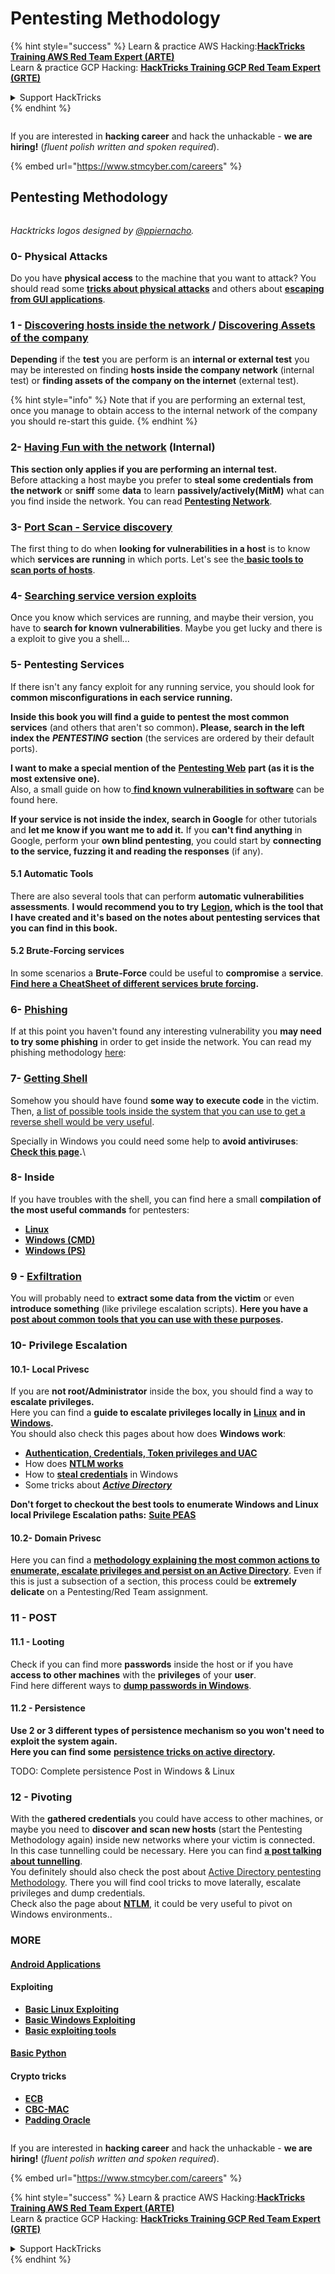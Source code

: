# Pentesting Methodology

{% hint style="success" %}
Learn & practice AWS Hacking:<img src="../.gitbook/assets/arte.png" alt="" data-size="line">[**HackTricks Training AWS Red Team Expert (ARTE)**](https://training.hacktricks.xyz/courses/arte)<img src="../.gitbook/assets/arte.png" alt="" data-size="line">\
Learn & practice GCP Hacking: <img src="../.gitbook/assets/grte.png" alt="" data-size="line">[**HackTricks Training GCP Red Team Expert (GRTE)**<img src="../.gitbook/assets/grte.png" alt="" data-size="line">](https://training.hacktricks.xyz/courses/grte)

<details>

<summary>Support HackTricks</summary>

* Check the [**subscription plans**](https://github.com/sponsors/carlospolop)!
* **Join the** 💬 [**Discord group**](https://discord.gg/hRep4RUj7f) or the [**telegram group**](https://t.me/peass) or **follow** us on **Twitter** 🐦 [**@hacktricks\_live**](https://twitter.com/hacktricks\_live)**.**
* **Share hacking tricks by submitting PRs to the** [**HackTricks**](https://github.com/carlospolop/hacktricks) and [**HackTricks Cloud**](https://github.com/carlospolop/hacktricks-cloud) github repos.

</details>
{% endhint %}

<figure><img src="../.gitbook/assets/image (1) (1) (1) (1) (1) (1) (1) (1) (1) (1) (1) (1).png" alt=""><figcaption></figcaption></figure>

If you are interested in **hacking career** and hack the unhackable - **we are hiring!** (_fluent polish written and spoken required_).

{% embed url="https://www.stmcyber.com/careers" %}

## Pentesting Methodology

<figure><img src="../.gitbook/assets/HACKTRICKS-logo.svg" alt=""><figcaption></figcaption></figure>

_Hacktricks logos designed by_ [_@ppiernacho_](https://www.instagram.com/ppieranacho/)_._

### 0- Physical Attacks

Do you have **physical access** to the machine that you want to attack? You should read some [**tricks about physical attacks**](../hardware-physical-access/physical-attacks.md) and others about [**escaping from GUI applications**](../hardware-physical-access/escaping-from-gui-applications.md).

### 1 - [Discovering hosts inside the network ](pentesting-network/#discovering-hosts)/ [Discovering Assets of the company](external-recon-methodology/)

**Depending** if the **test** you are perform is an **internal or external test** you may be interested on finding **hosts inside the company network** (internal test) or **finding assets of the company on the internet** (external test).

{% hint style="info" %}
Note that if you are performing an external test, once you manage to obtain access to the internal network of the company you should re-start this guide.
{% endhint %}

### **2-** [**Having Fun with the network**](pentesting-network/) **(Internal)**

**This section only applies if you are performing an internal test.**\
Before attacking a host maybe you prefer to **steal some credentials** **from the network** or **sniff** some **data** to learn **passively/actively(MitM)** what can you find inside the network. You can read [**Pentesting Network**](pentesting-network/#sniffing).

### 3- [Port Scan - Service discovery](pentesting-network/#scanning-hosts)

The first thing to do when **looking for vulnerabilities in a host** is to know which **services are running** in which ports. Let's see the[ **basic tools to scan ports of hosts**](pentesting-network/#scanning-hosts).

### **4-** [Searching service version exploits](search-exploits.md)

Once you know which services are running, and maybe their version, you have to **search for known vulnerabilities**. Maybe you get lucky and there is a exploit to give you a shell...

### **5-** Pentesting Services

If there isn't any fancy exploit for any running service, you should look for **common misconfigurations in each service running.**

**Inside this book you will find a guide to pentest the most common services** (and others that aren't so common)**. Please, search in the left index the** _**PENTESTING**_ **section** (the services are ordered by their default ports).

**I want to make a special mention of the** [**Pentesting Web**](../network-services-pentesting/pentesting-web/) **part (as it is the most extensive one).**\
Also, a small guide on how to[ **find known vulnerabilities in software**](search-exploits.md) can be found here.

**If your service is not inside the index, search in Google** for other tutorials and **let me know if you want me to add it.** If you **can't find anything** in Google, perform your **own blind pentesting**, you could start by **connecting to the service, fuzzing it and reading the responses** (if any).

#### 5.1 Automatic Tools

There are also several tools that can perform **automatic vulnerabilities assessments**. **I would recommend you to try** [**Legion**](https://github.com/carlospolop/legion)**, which is the tool that I have created and it's based on the notes about pentesting services that you can find in this book.**

#### **5.2 Brute-Forcing services**

In some scenarios a **Brute-Force** could be useful to **compromise** a **service**. [**Find here a CheatSheet of different services brute forcing**](brute-force.md)**.**

### 6- [Phishing](phishing-methodology/)

If at this point you haven't found any interesting vulnerability you **may need to try some phishing** in order to get inside the network. You can read my phishing methodology [here](phishing-methodology/):

### **7-** [**Getting Shell**](reverse-shells/)

Somehow you should have found **some way to execute code** in the victim. Then, [a list of possible tools inside the system that you can use to get a reverse shell would be very useful](reverse-shells/).

Specially in Windows you could need some help to **avoid antiviruses**: [**Check this page**](../windows-hardening/av-bypass.md)**.**\\

### 8- Inside

If you have troubles with the shell, you can find here a small **compilation of the most useful commands** for pentesters:

* [**Linux**](../linux-hardening/useful-linux-commands.md)
* [**Windows (CMD)**](../windows-hardening/basic-cmd-for-pentesters.md)
* [**Windows (PS)**](../windows-hardening/basic-powershell-for-pentesters/)

### **9 -** [**Exfiltration**](exfiltration.md)

You will probably need to **extract some data from the victim** or even **introduce something** (like privilege escalation scripts). **Here you have a** [**post about common tools that you can use with these purposes**](exfiltration.md)**.**

### **10- Privilege Escalation**

#### **10.1- Local Privesc**

If you are **not root/Administrator** inside the box, you should find a way to **escalate privileges.**\
Here you can find a **guide to escalate privileges locally in** [**Linux**](../linux-hardening/privilege-escalation/) **and in** [**Windows**](../windows-hardening/windows-local-privilege-escalation/)**.**\
You should also check this pages about how does **Windows work**:

* [**Authentication, Credentials, Token privileges and UAC**](../windows-hardening/authentication-credentials-uac-and-efs/)
* How does [**NTLM works**](../windows-hardening/ntlm/)
* How to [**steal credentials**](https://github.com/carlospolop/hacktricks/blob/master/generic-methodologies-and-resources/broken-reference/README.md) in Windows
* Some tricks about [_**Active Directory**_](../windows-hardening/active-directory-methodology/)

**Don't forget to checkout the best tools to enumerate Windows and Linux local Privilege Escalation paths:** [**Suite PEAS**](https://github.com/carlospolop/privilege-escalation-awesome-scripts-suite)

#### **10.2- Domain Privesc**

Here you can find a [**methodology explaining the most common actions to enumerate, escalate privileges and persist on an Active Directory**](../windows-hardening/active-directory-methodology/). Even if this is just a subsection of a section, this process could be **extremely delicate** on a Pentesting/Red Team assignment.

### 11 - POST

#### **11**.1 - Looting

Check if you can find more **passwords** inside the host or if you have **access to other machines** with the **privileges** of your **user**.\
Find here different ways to [**dump passwords in Windows**](https://github.com/carlospolop/hacktricks/blob/master/generic-methodologies-and-resources/broken-reference/README.md).

#### 11.2 - Persistence

**Use 2 or 3 different types of persistence mechanism so you won't need to exploit the system again.**\
**Here you can find some** [**persistence tricks on active directory**](../windows-hardening/active-directory-methodology/#persistence)**.**

TODO: Complete persistence Post in Windows & Linux

### 12 - Pivoting

With the **gathered credentials** you could have access to other machines, or maybe you need to **discover and scan new hosts** (start the Pentesting Methodology again) inside new networks where your victim is connected.\
In this case tunnelling could be necessary. Here you can find [**a post talking about tunnelling**](tunneling-and-port-forwarding.md).\
You definitely should also check the post about [Active Directory pentesting Methodology](../windows-hardening/active-directory-methodology/). There you will find cool tricks to move laterally, escalate privileges and dump credentials.\
Check also the page about [**NTLM**](../windows-hardening/ntlm/), it could be very useful to pivot on Windows environments..

### MORE

#### [Android Applications](../mobile-pentesting/android-app-pentesting/)

#### **Exploiting**

* [**Basic Linux Exploiting**](broken-reference/)
* [**Basic Windows Exploiting**](../binary-exploitation/windows-exploiting-basic-guide-oscp-lvl.md)
* [**Basic exploiting tools**](../binary-exploitation/basic-stack-binary-exploitation-methodology/tools/)

#### [**Basic Python**](python/)

#### **Crypto tricks**

* [**ECB**](../crypto-and-stego/electronic-code-book-ecb.md)
* [**CBC-MAC**](../crypto-and-stego/cipher-block-chaining-cbc-mac-priv.md)
* [**Padding Oracle**](../crypto-and-stego/padding-oracle-priv.md)

<figure><img src="../.gitbook/assets/image (1) (1) (1) (1) (1) (1) (1) (1) (1) (1) (1) (1).png" alt=""><figcaption></figcaption></figure>

If you are interested in **hacking career** and hack the unhackable - **we are hiring!** (_fluent polish written and spoken required_).

{% embed url="https://www.stmcyber.com/careers" %}

{% hint style="success" %}
Learn & practice AWS Hacking:<img src="../.gitbook/assets/arte.png" alt="" data-size="line">[**HackTricks Training AWS Red Team Expert (ARTE)**](https://training.hacktricks.xyz/courses/arte)<img src="../.gitbook/assets/arte.png" alt="" data-size="line">\
Learn & practice GCP Hacking: <img src="../.gitbook/assets/grte.png" alt="" data-size="line">[**HackTricks Training GCP Red Team Expert (GRTE)**<img src="../.gitbook/assets/grte.png" alt="" data-size="line">](https://training.hacktricks.xyz/courses/grte)

<details>

<summary>Support HackTricks</summary>

* Check the [**subscription plans**](https://github.com/sponsors/carlospolop)!
* **Join the** 💬 [**Discord group**](https://discord.gg/hRep4RUj7f) or the [**telegram group**](https://t.me/peass) or **follow** us on **Twitter** 🐦 [**@hacktricks\_live**](https://twitter.com/hacktricks\_live)**.**
* **Share hacking tricks by submitting PRs to the** [**HackTricks**](https://github.com/carlospolop/hacktricks) and [**HackTricks Cloud**](https://github.com/carlospolop/hacktricks-cloud) github repos.

</details>
{% endhint %}
